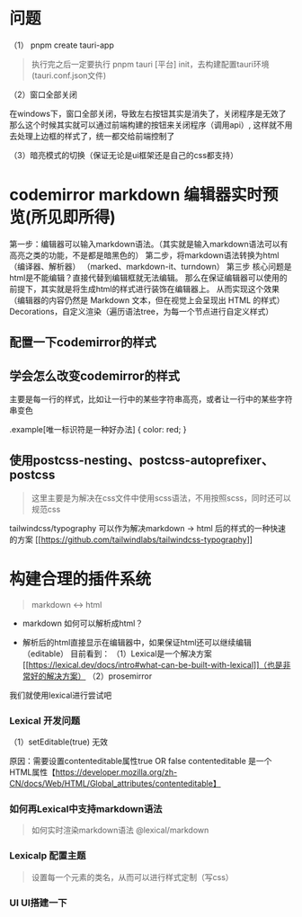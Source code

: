 # 问题

（1）
pnpm create tauri-app

> 执行完之后一定要执行 pnpm tauri [平台] init，去构建配置tauri环境(tauri.conf.json文件)

（2）窗口全部关闭

在windows下，窗口全部关闭，导致左右按钮其实是消失了，关闭程序是无效了
那么这个时候其实就可以通过前端构建的按钮来关闭程序（调用api）, 这样就不用去处理上边框的样式了，统一都交给前端控制了

（3）暗亮模式的切换（保证无论是ui框架还是自己的css都支持）

# codemirror markdown 编辑器实时预览(所见即所得)

第一步：编辑器可以输入markdown语法。（其实就是输入markdown语法可以有高亮之类的功能，不是都是暗黑色的）
第二步，将markdown语法转换为html（编译器、解析器） （marked、markdown-it、turndown）
第三步
核心问题是html是不能编辑？直接代替到编辑框就无法编辑。
那么在保证编辑器可以使用的前提下，其实就是将生成html的样式进行装饰在编辑器上。
从而实现这个效果
（编辑器的内容仍然是 Markdown 文本，但在视觉上会呈现出 HTML 的样式）
Decorations，自定义渲染（遍历语法tree，为每一个节点进行自定义样式）

## 配置一下codemirror的样式

## 学会怎么改变codemirror的样式
主要是每一行的样式，比如让一行中的某些字符串高亮，或者让一行中的某些字符串变色


.example[唯一标识符是一种好办法] {
  color: red;
}

## 使用postcss-nesting、postcss-autoprefixer、postcss

> 这里主要是为解决在css文件中使用scss语法，不用按照scss，同时还可以规范css


tailwindcss/typography 可以作为解决markdown -> html 后的样式的一种快速的方案
[[https://github.com/tailwindlabs/tailwindcss-typography]]




# 构建合理的插件系统

> markdown <-> html

- markdown 如何可以解析成html？

- 解析后的html直接显示在编辑器中，如果保证html还可以继续编辑（editable）
目前看到：
（1）Lexical是一个解决方案[[https://lexical.dev/docs/intro#what-can-be-built-with-lexical]]（也是非常好的解决方案）
（2）prosemirror

我们就使用lexical进行尝试吧

### Lexical 开发问题

（1）setEditable(true) 无效

原因：需要设置contenteditable属性true OR false
contenteditable 是一个HTML属性【https://developer.mozilla.org/zh-CN/docs/Web/HTML/Global_attributes/contenteditable】



### 如何再Lexical中支持markdown语法

> 如何实时渲染markdown语法
@lexical/markdown

### Lexicalp 配置主题

> 设置每一个元素的类名，从而可以进行样式定制（写css）

### UI UI搭建一下























